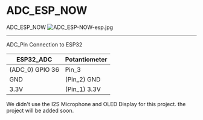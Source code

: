 # ADC_ESP_NOW
ADC_ESP_NOW
![ADC_ESP-NOW-esp.jpg](https://github.com/elctechnology/ADC_ESP_NOW/blob/main/ADC_ESP-NOW-esp.jpg)


-------------------------------------------------------------------------------------------------------

ADC_Pin Connection to ESP32 

|  ESP32_ADC         |  Potantiometer  |
| -------------      | --------------  |            
|  (ADC_0) GPIO 36   |  Pin_3          |
|   GND              |  (Pin_2) GND    |
|   3.3V             |  (Pin_1) 3.3V   |

We didn't use the I2S Microphone and OLED Display for this project.
the project will be added soon.
